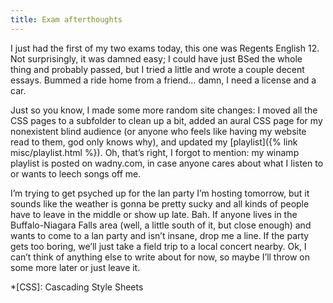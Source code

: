 ```yaml
---
title: Exam afterthoughts
---
```

I just had the first of my two exams today, this one was Regents English 12. Not surprisingly, it was damned easy; I could have just BSed the whole thing and probably passed, but I tried a little and wrote a couple decent essays. Bummed a ride home from a friend… damn, I need a license and a car.

Just so you know, I made some more random site changes: I moved all the CSS pages to a subfolder to clean up a bit, added an aural CSS page for my nonexistent blind audience (or anyone who feels like having my website read to them, god only knows why), and updated my [playlist]({% link misc/playlist.html %}). Oh, that’s right, I forgot to mention: my winamp playlist is posted on wadny.com, in case anyone cares about what I listen to or wants to leech songs off me.

I’m trying to get psyched up for the lan party I’m hosting tomorrow, but it sounds like the weather is gonna be pretty sucky and all kinds of people have to leave in the middle or show up late. Bah. If anyone lives in the Buffalo-Niagara Falls area (well, a little south of it, but close enough) and wants to come to a lan party and isn’t insane, drop me a line. If the party gets too boring, we’ll just take a field trip to a local concert nearby. Ok, I can’t think of anything else to write about for now, so maybe I’ll throw on some more later or just leave it.

*[CSS]: Cascading Style Sheets